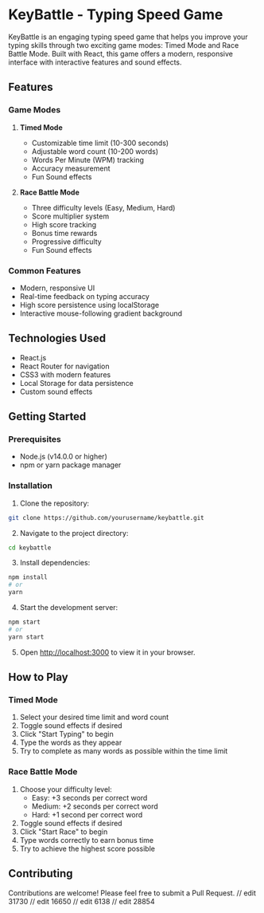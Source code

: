 # KeyBattle - Typing Speed Game

KeyBattle is an engaging typing speed game that helps you improve your typing skills through two exciting game modes: Timed Mode and Race Battle Mode. Built with React, this game offers a modern, responsive interface with interactive features and sound effects.

## Features

### Game Modes

1. **Timed Mode**

   - Customizable time limit (10-300 seconds)
   - Adjustable word count (10-200 words)
   - Words Per Minute (WPM) tracking
   - Accuracy measurement
   - Fun Sound effects

2. **Race Battle Mode**
   - Three difficulty levels (Easy, Medium, Hard)
   - Score multiplier system
   - High score tracking
   - Bonus time rewards
   - Progressive difficulty
   - Fun Sound effects

### Common Features

- Modern, responsive UI
- Real-time feedback on typing accuracy
- High score persistence using localStorage
- Interactive mouse-following gradient background

## Technologies Used

- React.js
- React Router for navigation
- CSS3 with modern features
- Local Storage for data persistence
- Custom sound effects

## Getting Started

### Prerequisites

- Node.js (v14.0.0 or higher)
- npm or yarn package manager

### Installation

1. Clone the repository:

```bash
git clone https://github.com/yourusername/keybattle.git
```

2. Navigate to the project directory:

```bash
cd keybattle
```

3. Install dependencies:

```bash
npm install
# or
yarn
```

4. Start the development server:

```bash
npm start
# or
yarn start
```

5. Open [http://localhost:3000](http://localhost:3000) to view it in your browser.

## How to Play

### Timed Mode

1. Select your desired time limit and word count
2. Toggle sound effects if desired
3. Click "Start Typing" to begin
4. Type the words as they appear
5. Try to complete as many words as possible within the time limit

### Race Battle Mode

1. Choose your difficulty level:
   - Easy: +3 seconds per correct word
   - Medium: +2 seconds per correct word
   - Hard: +1 second per correct word
2. Toggle sound effects if desired
3. Click "Start Race" to begin
4. Type words correctly to earn bonus time
5. Try to achieve the highest score possible

## Contributing

Contributions are welcome! Please feel free to submit a Pull Request.
// edit 31730
// edit 16650
// edit 6138
// edit 28854
